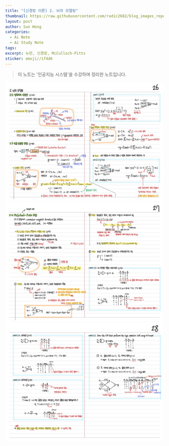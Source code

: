 ```yaml
---
title: "[신경망 이론] 2. 뇌의 모델링"
thumbnail: https://raw.githubusercontent.com/radic2682/blog_images_repo/main/uploads/AI_notes/1yIviXzq6QV5PPwK5c4y.jpg
layout: post
author: Sun Hong
categories:
  - Ai Note
  - Ai Study Note
tags: 
excerpt: 뉴런, 신경망, McCulloch-Pitts
sticker: emoji//1f4d6
---
```

> 이 노트는 '인공지능 시스템'을 수강하며 정리한 노트입니다.

![이미지](https://raw.githubusercontent.com/radic2682/blog_images_repo/main/uploads/AI_notes/1yIviXzq6QV5PPwK5c4y.jpg)
![이미지](https://raw.githubusercontent.com/radic2682/blog_images_repo/main/uploads/AI_notes/RZxrASwDkdfCjkiWkj3Y.jpg)
![이미지](https://raw.githubusercontent.com/radic2682/blog_images_repo/main/uploads/AI_notes/H8yXm0k1UzOGa9BADTAL.jpg)